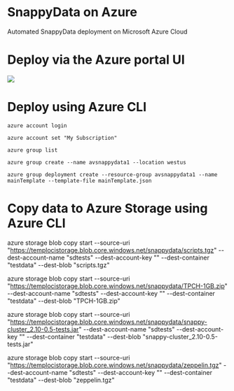 # SnappyData on Azure
Automated SnappyData deployment on Microsoft Azure Cloud

# Deploy via the Azure portal UI
<a href="https://portal.azure.com/#create/Microsoft.Template/uri/https%3A%2F%2Fraw.githubusercontent.com%2Fhulagekajal%2Fsnappydata-azure%2Fmaster%2FmainTemplate.json">
<img src="https://camo.githubusercontent.com/9285dd3998997a0835869065bb15e5d500475034/687474703a2f2f617a7572656465706c6f792e6e65742f6465706c6f79627574746f6e2e706e67" data-canonical-src="http://azuredeploy.net/deploybutton.png" style="max-width:100%;">
</a>

# Deploy using Azure CLI
```
azure account login
```
```
azure account set "My Subscription"
```
```
azure group list
```
```
azure group create --name avsnappydata1 --location westus
```
```
azure group deployment create --resource-group avsnappydata1 --name mainTemplate --template-file mainTemplate.json
```

# Copy data to Azure Storage using Azure CLI
azure storage blob copy start --source-uri "https://templocistorage.blob.core.windows.net/snappydata/scripts.tgz" --dest-account-name "sdtests" --dest-account-key "" --dest-container "testdata" --dest-blob "scripts.tgz"

azure storage blob copy start --source-uri "https://templocistorage.blob.core.windows.net/snappydata/TPCH-1GB.zip" --dest-account-name "sdtests" --dest-account-key "" --dest-container "testdata" --dest-blob "TPCH-1GB.zip"

azure storage blob copy start --source-uri "https://templocistorage.blob.core.windows.net/snappydata/snappy-cluster_2.10-0.5-tests.jar" --dest-account-name "sdtests" --dest-account-key "" --dest-container "testdata" --dest-blob "snappy-cluster_2.10-0.5-tests.jar"

azure storage blob copy start --source-uri "https://templocistorage.blob.core.windows.net/snappydata/zeppelin.tgz" --dest-account-name "sdtests" --dest-account-key "" --dest-container "testdata" --dest-blob "zeppelin.tgz"

